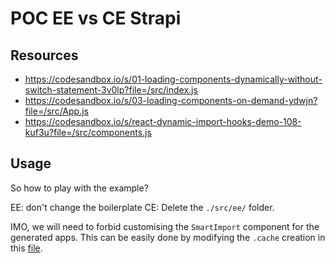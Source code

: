 # POC EE vs CE Strapi

## Resources

- https://codesandbox.io/s/01-loading-components-dynamically-without-switch-statement-3v0lp?file=/src/index.js
- https://codesandbox.io/s/03-loading-components-on-demand-ydwjn?file=/src/App.js
- https://codesandbox.io/s/react-dynamic-import-hooks-demo-108-kuf3u?file=/src/components.js

## Usage

So how to play with the example?

EE: don't change the boilerplate
CE: Delete the `./src/ee/` folder.

IMO, we will need to forbid customising the `SmartImport` component for the generated apps. This can be easily done by modifying the `.cache` creation in this [file](https://github.com/strapi/strapi/blob/e79daadb5a9857e25e14d53d9a94dcfe4994e949/packages/strapi-admin/index.js#L130-L150).
